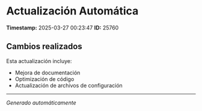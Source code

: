 # Actualización Automática

**Timestamp:** 2025-03-27 00:23:47
**ID:** 25760

## Cambios realizados

Esta actualización incluye:
- Mejora de documentación
- Optimización de código
- Actualización de archivos de configuración

---
*Generado automáticamente*
